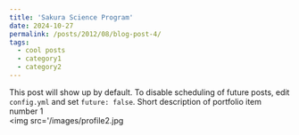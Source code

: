 ```yaml
---
title: 'Sakura Science Program'
date: 2024-10-27
permalink: /posts/2012/08/blog-post-4/
tags:
  - cool posts
  - category1
  - category2
---
```


This post will show up by default. To disable scheduling of future posts, edit `config.yml` and set `future: false`. 
Short description of portfolio item number 1<br/><img src='/images/profile2.jpg
